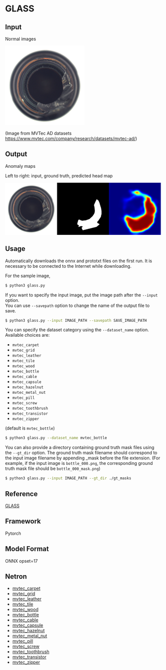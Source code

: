 # GLASS

## Input

Normal images

<img src="bottle_000.png" width="256" height="256">

(Image from MVTec AD datasets https://www.mvtec.com/company/research/datasets/mvtec-ad/)

## Output

Anomaly maps

Left to right: input, ground truth, predicted head map

![Output](output.png)

## Usage
Automatically downloads the onnx and prototxt files on the first run.
It is necessary to be connected to the Internet while downloading.

For the sample image,
```bash
$ python3 glass.py
```

If you want to specify the input image, put the image path after the `--input` option.  
You can use `--savepath` option to change the name of the output file to save.
```bash
$ python3 glass.py --input IMAGE_PATH --savepath SAVE_IMAGE_PATH
```

You can specify the dataset category using the `--dataset_name` option.  
Available choices are:
- `mvtec_carpet`
- `mvtec_grid`
- `mvtec_leather`
- `mvtec_tile`
- `mvtec_wood`
- `mvtec_bottle`
- `mvtec_cable`
- `mvtec_capsule`
- `mvtec_hazelnut`
- `mvtec_metal_nut`
- `mvtec_pill`
- `mvtec_screw`
- `mvtec_toothbrush`
- `mvtec_transistor`
- `mvtec_zipper`

(default is `mvtec_bottle`)

```bash
$ python3 glass.py --dataset_name mvtec_bottle
```

You can also provide a directory containing ground truth mask files using the `--gt_dir` option.
The ground truth mask filename should correspond to the input image filename by appending _mask before the file extension.
(For example, if the input image is `bottle_000.png`, the corresponding ground truth mask file should be `bottle_000_mask.png`)
```bash
$ python3 glass.py --input IMAGE_PATH --gt_dir ./gt_masks
```

## Reference

[GLASS](https://github.com/cqylunlun/GLASS)

## Framework

Pytorch

## Model Format

ONNX opset=17

## Netron

- [mvtec_carpet](https://netron.app/?url=https://storage.googleapis.com/ailia-models/glass/mvtec_carpet.onnx.prototxt)
- [mvtec_grid](https://netron.app/?url=https://storage.googleapis.com/ailia-models/glass/mvtec_grid.onnx.prototxt)
- [mvtec_leather](https://netron.app/?url=https://storage.googleapis.com/ailia-models/glass/mvtec_leather.onnx.prototxt)
- [mvtec_tile](https://netron.app/?url=https://storage.googleapis.com/ailia-models/glass/mvtec_tile.onnx.prototxt)
- [mvtec_wood](https://netron.app/?url=https://storage.googleapis.com/ailia-models/glass/mvtec_wood.onnx.prototxt)
- [mvtec_bottle](https://netron.app/?url=https://storage.googleapis.com/ailia-models/glass/mvtec_bottle.onnx.prototxt)
- [mvtec_cable](https://netron.app/?url=https://storage.googleapis.com/ailia-models/glass/mvtec_cable.onnx.prototxt)
- [mvtec_capsule](https://netron.app/?url=https://storage.googleapis.com/ailia-models/glass/mvtec_capsule.onnx.prototxt)
- [mvtec_hazelnut](https://netron.app/?url=https://storage.googleapis.com/ailia-models/glass/mvtec_hazelnut.onnx.prototxt)
- [mvtec_metal_nut](https://netron.app/?url=https://storage.googleapis.com/ailia-models/glass/mvtec_metal_nut.onnx.prototxt)
- [mvtec_pill](https://netron.app/?url=https://storage.googleapis.com/ailia-models/glass/mvtec_pill.onnx.prototxt)
- [mvtec_screw](https://netron.app/?url=https://storage.googleapis.com/ailia-models/glass/mvtec_screw.onnx.prototxt)
- [mvtec_toothbrush](https://netron.app/?url=https://storage.googleapis.com/ailia-models/glass/mvtec_toothbrush.onnx.prototxt)
- [mvtec_transistor](https://netron.app/?url=https://storage.googleapis.com/ailia-models/glass/mvtec_transistor.onnx.prototxt)
- [mvtec_zipper](https://netron.app/?url=https://storage.googleapis.com/ailia-models/glass/mvtec_zipper.onnx.prototxt)
